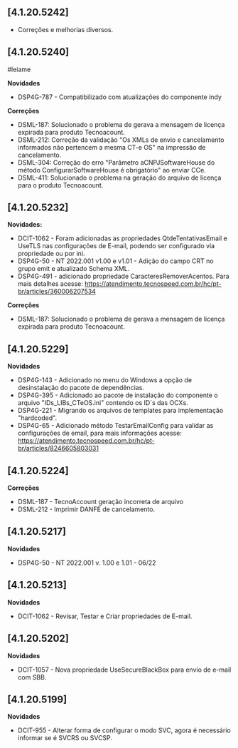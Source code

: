 ﻿## [4.1.20.5242]

* Corre&ccedil;&otilde;es e melhorias diversos.

## [4.1.20.5240]

#leiame

**Novidades**
* DSP4G-787 - Compatibilizado com atualizações do componente indy

**Correções**
* DSML-187: Solucionado o problema de gerava a mensagem de licença expirada para produto Tecnoacount.
* DSML-212: Correção da validação "Os XMLs de envio e cancelamento informados não pertencem a mesma CT-e OS" na impressão de cancelamento.
* DSML-304: Correção do erro "Parâmetro aCNPJSoftwareHouse do método ConfigurarSoftwareHouse é obrigatório" ao enviar CCe.
* DSML-411:  Solucionado o problema na geração do arquivo de licença para o produto Tecnoacount.

## [4.1.20.5232]

**Novidades:**

* DCIT-1062 - Foram adicionadas as propriedades QtdeTentativasEmail e UseTLS nas configurações de E-mail, podendo ser configurado via propriedade ou por ini.
* DSP4G-50 - NT 2022.001 v1.00 e v1.01 - Adição do campo CRT no grupo emit e atualizado Schema XML.
* DSP4G-491 - adicionado propriedade CaracteresRemoverAcentos. Para mais detalhes acesse: https://atendimento.tecnospeed.com.br/hc/pt-br/articles/360006207534

**Correções**

* DSML-187: Solucionado o problema de gerava a mensagem de licença expirada para produto Tecnoacount.


## [4.1.20.5229]
**Novidades**
* DSP4G-143 - Adicionado no menu do Windows a opção de desinstalação do pacote de dependências.
* DSP4G-395 - Adicionado ao pacote de instalação do componente o arquivo "IDs_LIBs_CTeOS.ini" contendo os ID´s das OCXs.
* DSP4G-221 - Migrando os arquivos de templates para implementação "hardcoded".
* DSP4G-65 - Adicionado método TestarEmailConfig para validar as configurações de email, para mais informações acesse: https://atendimento.tecnospeed.com.br/hc/pt-br/articles/8246605803031
## [4.1.20.5224]
**Correções**
- DSML-187 - TecnoAccount geração incorreta de arquivo
- DSML-212 - Imprimir DANFE de cancelamento.

## [4.1.20.5217]
**Novidades**
- DSP4G-50 - NT 2022.001 v. 1.00 e 1.01 - 06/22

## [4.1.20.5213]     
**Novidades**
- DCIT-1062 - Revisar, Testar e Criar propriedades de E-mail.

## [4.1.20.5202]     
**Novidades**
- DCIT-1057 - Nova propriedade UseSecureBlackBox para envio de e-mail com SBB.

## [4.1.20.5199]     
**Novidades**
- DCIT-955 - Alterar forma de configurar o modo SVC, agora é necessário informar se é SVCRS ou SVCSP.



